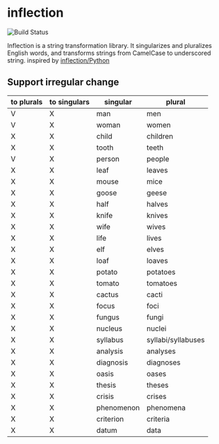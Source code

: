 inflection
===

![Build Status](https://github.com/itsumura-h/nim-inflection/workflows/Build%20and%20test%20Nim/badge.svg)

Inflection is a string transformation library. It singularizes and pluralizes English words, and transforms strings from CamelCase to underscored string. inspired by [inflection/Python](https://github.com/jpvanhal/inflection)

## Support irregular change

|to plurals|to singulars|singular|plural|
|---|---|---|---|
|V|X|man|men|
|V|X|woman|women|
|X|X|child|children|
|X|X|tooth|teeth|
|V|X|person|people|
|X|X|leaf|leaves|
|X|X|mouse|mice|
|X|X|goose|geese|
|X|X|half|halves|
|X|X|knife|knives|
|X|X|wife|wives|
|X|X|life|lives|
|X|X|elf|elves|
|X|X|loaf|loaves|
|X|X|potato|potatoes|
|X|X|tomato|tomatoes|
|X|X|cactus|cacti|
|X|X|focus|foci|
|X|X|fungus|fungi|
|X|X|nucleus|nuclei|
|X|X|syllabus|syllabi/syllabuses|
|X|X|analysis|analyses|
|X|X|diagnosis|diagnoses|
|X|X|oasis|oases|
|X|X|thesis|theses|
|X|X|crisis|crises|
|X|X|phenomenon|phenomena|
|X|X|criterion|criteria|
|X|X|datum|data|
